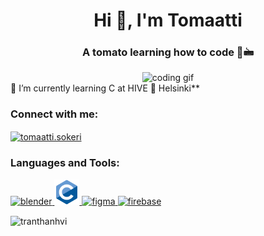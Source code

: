 <h1 align="center">Hi 👋, I'm Tomaatti</h1>
<h3 align="center">A tomato learning how to code 🍅🖮</h3>

<div align="center"><img src="https://external-content.duckduckgo.com/iu/?u=https%3A%2F%2Fmedia1.giphy.com%2Fmedia%2FLl22OhMLAlVDb8UQWe%2Fsource.gif&f=1&nofb=1&ipt=6192179c9bc594a9795c62e88470c4d02f52865648878853d02ed7379f2891f5&ipo=images" width="400"  alt="coding gif" /></div>
🌱 I’m currently learning C at HIVE 🐝 Helsinki**

<h3 align="left">Connect with me:</h3>
<p align="left">
<a href="https://instagram.com/tomaatti.sokeri" target="blank"><img align="center" src="https://raw.githubusercontent.com/rahuldkjain/github-profile-readme-generator/master/src/images/icons/Social/instagram.svg" alt="tomaatti.sokeri" height="30" width="40" /></a>
</p>

<h3 align="left">Languages and Tools:</h3>
<p align="left"> <a href="https://www.blender.org/" target="_blank" rel="noreferrer"> <img src="https://download.blender.org/branding/community/blender_community_badge_white.svg" alt="blender" width="40" height="40"/> </a> <a href="https://www.cprogramming.com/" target="_blank" rel="noreferrer"> <img src="https://raw.githubusercontent.com/devicons/devicon/master/icons/c/c-original.svg" alt="c" width="40" height="40"/> </a> <a href="https://www.figma.com/" target="_blank" rel="noreferrer"> <img src="https://www.vectorlogo.zone/logos/figma/figma-icon.svg" alt="figma" width="40" height="40"/> </a> <a href="https://firebase.google.com/" target="_blank" rel="noreferrer"> <img src="https://www.vectorlogo.zone/logos/firebase/firebase-icon.svg" alt="firebase" width="40" height="40"/> </a> </p>
<p><img align="center" src="https://github-readme-streak-stats.herokuapp.com/?user=tranthanhvi&" alt="tranthanhvi" /></p>
